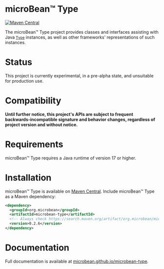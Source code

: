 # microBean™ Type

[![Maven Central](https://maven-badges.herokuapp.com/maven-central/org.microbean/microbean-type/badge.svg)](https://maven-badges.herokuapp.com/maven-central/org.microbean/microbean-type)

The microBean™ Type project provides classes and interfaces assisting
with Java <a
href="https://docs.oracle.com/en/java/javase/17/docs/api/java.base/java/lang/reflect/Type.html"><code>Type</code></a>
instances, as well as other frameworks' representations of such instances.

# Status

This project is currently experimental, in a pre-alpha state, and
unsuitable for production use.

# Compatibility

**Until further notice, this project's APIs are subject to frequent
backwards-incompatible signature and behavior changes, regardless of
project version and without notice.**

# Requirements

microBean™ Type requires a Java runtime of version 17 or higher.

# Installation

microBean™ Type is available on [Maven
Central](https://search.maven.org/).  Include microBean™ Type as a
Maven dependency:

```xml
<dependency>
  <groupId>org.microbean</groupId>
  <artifactId>microbean-type</artifactId>
  <!-- Always check https://search.maven.org/artifact/org.microbean/microbean-type for up-to-date available versions. -->
  <version>0.2.6</version>
</dependency>
```

# Documentation

Full documentation is available at
[microbean.github.io/microbean-type](https://microbean.github.io/microbean-type/).
